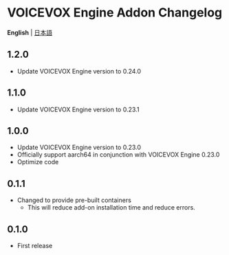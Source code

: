 # VOICEVOX Engine Addon Changelog
**English** | [日本語](https://github.com/taikun114/Home-Assistant-VOICEVOX-Engine/blob/main/docs/CHANGELOG-ja.md)

## 1.2.0
- Update VOICEVOX Engine version to 0.24.0

## 1.1.0
- Update VOICEVOX Engine version to 0.23.1

## 1.0.0
- Update VOICEVOX Engine version to 0.23.0
- Officially support aarch64 in conjunction with VOICEVOX Engine 0.23.0
- Optimize code

## 0.1.1
- Changed to provide pre-built containers
  - This will reduce add-on installation time and reduce errors.

## 0.1.0
- First release